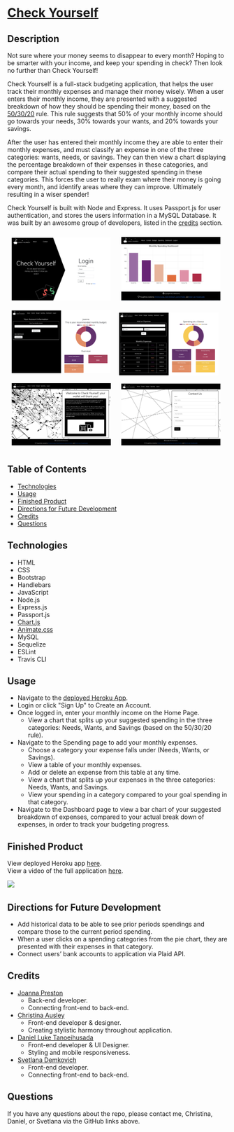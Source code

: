 # [Check Yourself](https://jp-project2.herokuapp.com/)

## Description
Not sure where your money seems to disappear to every month? Hoping to be smarter with your income, and keep your spending in check? Then look no further than Check Yourself!

Check Yourself is a full-stack budgeting application, that helps the user track their monthly expenses and manage their money wisely. When a user enters their monthly income, they are presented with a suggested breakdown of how they should be spending their money, based on the [50/30/20](https://www.thebalance.com/the-50-30-20-rule-of-thumb-453922) rule. This rule suggests that 50% of your monthly income should go towards your needs, 30% towards your wants, and 20% towards your savings.

After the user has entered their monthly income they are able to enter their monthly expenses, and must classify an expense in one of the three categories: wants, needs, or savings. They can then view a chart displaying the percentage breakdown of their expenses in these categories, and compare their actual spending to their suggested spending in these categories. This forces the user to really exam where their money is going every month, and identify areas where they can improve. Ultimately resulting in a wiser spender!

Check Yourself is built with Node and Express. It uses Passport.js for user authentication, and stores the users information in a MySQL Database. It was built by an awesome group of developers, listed in the [credits](#credits) section.

<p float="left">
<img src="./public/images/readme-images/login.png" alt="Login Page Image" width="45%" style="margin: 10px;"/>
<img src="./public/images/readme-images/dashboard.png" alt="Dashboard Image" width="45%" style="margin: 10px;"/><br>
<img src="./public/images/readme-images/home.png" alt="Homepage Image" width="45%" style="margin: 10px;"/>
<img src="./public/images/readme-images/spending.png" alt="Spending Page Image" width="45%" style="margin: 5px;"/><br>
<img src="./public/images/readme-images/about.png" alt="About Page Image" width="45%" style="margin: 10px;"/>
<img src="./public/images/readme-images/contact.png" alt="Contact Page Image" width="45%" style="margin: 10px;"/><br>
</p>

## Table of Contents
* [Technologies](#technologies)
* [Usage](#usage)
* [Finished Product](#finished-product)
* [Directions for Future Development](#Directions-for-future-Development)
* [Credits](#Credits)
* [Questions](#questions)

## Technologies
* HTML
* CSS
* Bootstrap
* Handlebars
* JavaScript
* Node.js
* Express.js
* Passport.js
* [Chart.js](https://www.chartjs.org/)
* [Animate.css](https://animate.style/)
* MySQL
* Sequelize
* ESLint
* Travis CLI

## Usage
* Navigate to the [deployed Heroku App](https://jp-project2.herokuapp.com/).
* Login or click "Sign Up" to Create an Account.
* Once logged in, enter your monthly income on the Home Page.
    * View a chart that splits up your suggested spending in the three categories: Needs, Wants, and Savings (based on the 50/30/20 rule).
* Navigate to the Spending page to add your monthly expenses.
    * Choose a category your expense falls under (Needs, Wants, or Savings).
    * View a table of your monthly expenses.
    * Add or delete an expense from this table at any time.
    * View a chart that splits up your expenses in the three categories: Needs, Wants, and Savings.
    * View your spending in a category compared to your goal spending in that category.
* Navigate to the Dashboard page to view a bar chart of your suggested breakdown of expenses, compared to your actual break down of expenses, in order to track your budgeting progress.

## Finished Product
View deployed Heroku app [here](https://jp-project2.herokuapp.com/). <br>
View a video of the full application [here](https://drive.google.com/file/d/1XqTCC55GbH0I114fKOVrqhTVmMhPOKVF/view).<br>

![](/public/images/readme-images/check-yourself.gif)

## Directions for Future Development
* Add historical data to be able to see prior periods spendings and compare those to the current period spending.
* When a user clicks on a spending categories from the pie chart, they are presented with their expenses in that category.
* Connect users’ bank accounts to application via Plaid API.

## Credits
* [Joanna Preston](https://github.com/jpreston-alt)
    * Back-end developer.
    * Connecting front-end to back-end.
* [Christina Ausley](https://github.com/cmausley)
    * Front-end developer & designer.
    * Creating stylistic harmony throughout application.
* [Daniel Luke Tanoeihusada](https://github.com/gidmp)
    * Front-end developer & UI Designer.
    * Styling and mobile responsiveness.
* [Svetlana Demkovich](https://github.com/sdemkovich)
    * Front-end developer.
    * Connecting front-end to back-end.

## Questions
If you have any questions about the repo, please contact me, Christina, Daniel, or Svetlana via the GitHub links above.